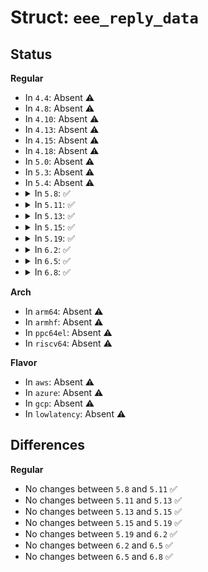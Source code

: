 # Struct: <code>eee_reply_data</code>

## Status
<b>Regular</b>
<ul>
<li>
In <code>4.4</code>: Absent ⚠️
</li>
<li>
In <code>4.8</code>: Absent ⚠️
</li>
<li>
In <code>4.10</code>: Absent ⚠️
</li>
<li>
In <code>4.13</code>: Absent ⚠️
</li>
<li>
In <code>4.15</code>: Absent ⚠️
</li>
<li>
In <code>4.18</code>: Absent ⚠️
</li>
<li>
In <code>5.0</code>: Absent ⚠️
</li>
<li>
In <code>5.3</code>: Absent ⚠️
</li>
<li>
In <code>5.4</code>: Absent ⚠️
</li>
<li>
<details>
<summary>In <code>5.8</code>: ✅</summary>

```c
struct eee_reply_data {
    struct ethnl_reply_data base;
    struct ethtool_eee eee;
};
```
</details>
</li>
<li>
<details>
<summary>In <code>5.11</code>: ✅</summary>

```c
struct eee_reply_data {
    struct ethnl_reply_data base;
    struct ethtool_eee eee;
};
```
</details>
</li>
<li>
<details>
<summary>In <code>5.13</code>: ✅</summary>

```c
struct eee_reply_data {
    struct ethnl_reply_data base;
    struct ethtool_eee eee;
};
```
</details>
</li>
<li>
<details>
<summary>In <code>5.15</code>: ✅</summary>

```c
struct eee_reply_data {
    struct ethnl_reply_data base;
    struct ethtool_eee eee;
};
```
</details>
</li>
<li>
<details>
<summary>In <code>5.19</code>: ✅</summary>

```c
struct eee_reply_data {
    struct ethnl_reply_data base;
    struct ethtool_eee eee;
};
```
</details>
</li>
<li>
<details>
<summary>In <code>6.2</code>: ✅</summary>

```c
struct eee_reply_data {
    struct ethnl_reply_data base;
    struct ethtool_eee eee;
};
```
</details>
</li>
<li>
<details>
<summary>In <code>6.5</code>: ✅</summary>

```c
struct eee_reply_data {
    struct ethnl_reply_data base;
    struct ethtool_eee eee;
};
```
</details>
</li>
<li>
<details>
<summary>In <code>6.8</code>: ✅</summary>

```c
struct eee_reply_data {
    struct ethnl_reply_data base;
    struct ethtool_eee eee;
};
```
</details>
</li>
</ul>
<b>Arch</b>
<ul>
<li>
In <code>arm64</code>: Absent ⚠️
</li>
<li>
In <code>armhf</code>: Absent ⚠️
</li>
<li>
In <code>ppc64el</code>: Absent ⚠️
</li>
<li>
In <code>riscv64</code>: Absent ⚠️
</li>
</ul>
<b>Flavor</b>
<ul>
<li>
In <code>aws</code>: Absent ⚠️
</li>
<li>
In <code>azure</code>: Absent ⚠️
</li>
<li>
In <code>gcp</code>: Absent ⚠️
</li>
<li>
In <code>lowlatency</code>: Absent ⚠️
</li>
</ul>

## Differences
<b>Regular</b>
<ul>
<li>
No changes between <code>5.8</code> and <code>5.11</code> ✅
</li>
<li>
No changes between <code>5.11</code> and <code>5.13</code> ✅
</li>
<li>
No changes between <code>5.13</code> and <code>5.15</code> ✅
</li>
<li>
No changes between <code>5.15</code> and <code>5.19</code> ✅
</li>
<li>
No changes between <code>5.19</code> and <code>6.2</code> ✅
</li>
<li>
No changes between <code>6.2</code> and <code>6.5</code> ✅
</li>
<li>
No changes between <code>6.5</code> and <code>6.8</code> ✅
</li>
</ul>
